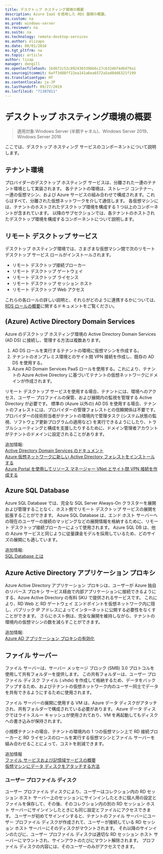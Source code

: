 ```yaml
---
title: デスクトップ ホスティング環境の概要
description: Azure IaaS を使用した RDS 展開の概要。
ms.custom: na
ms.prod: windows-server
ms.reviewer: na
ms.suite: na
ms.technology: remote-desktop-services
ms.author: elizapo
ms.date: 08/01/2016
ms.tgt_pltfrm: na
ms.topic: article
author: lizap
manager: dongill
ms.openlocfilehash: 1bd672c52c892430339bb6c17c6324bf4d6d79a1
ms.sourcegitcommit: 6aff3d88ff22ea141a6ea6572a5ad8dd6321f199
ms.translationtype: HT
ms.contentlocale: ja-JP
ms.lasthandoff: 09/27/2019
ms.locfileid: "71387811"
---
```

# <a name="understanding-the-desktop-hosting-environment"></a>デスクトップ ホスティング環境の概要

>適用対象:Windows Server (半期チャネル)、Windows Server 2019、Windows Server 2016

ここでは、デスクトップ ホスティング サービスのコンポーネントについて説明します。  
  
## <a name="tenant-environment"></a>テナント環境  
プロバイダーのデスクトップ ホスティング サービスは、分離された一連のテナント環境として実装されます。 各テナントの環境は、ストレージ コンテナー、一連の仮想マシン、および Azure サービスの組み合わせで構成されます。これらはすべて、分離された仮想ネットワークを介して通信します。 各仮想マシンには、テナントのホストされたデスクトップ環境を構成する 1 つ以上のコンポーネントが含まれています。 以降のサブセクションでは、各テナントのホストされたデスクトップ環境を構成するコンポーネントについて説明します。

## <a name="remote-desktop-services"></a>リモート デスクトップ サービス
デスクトップ ホスティング環境では、さまざまな仮想マシン間で次のリモート デスクトップ サービス ロールがインストールされます。

  - リモート デスクトップ接続ブローカー
  - リモート デスクトップ ゲートウェイ
  - リモート デスクトップ ライセンス
  - リモート デスクトップ セッション ホスト
  - リモート デスクトップ Web アクセス

これらの各ロールの詳しい説明と、それらがどのように連携するかについては、[RDS ロールの概要](Understanding-RDS-roles.md)に関するドキュメントをご覧ください。
  
##  <a name="azure-active-directory-domain-services"></a>(Azure) Active Directory Domain Services  
Azure のデスクトップ ホスティング環境の Active Directory Domain Services (AD DS) に接続し、管理する方法は複数あります。

1. AD DS ロールを実行するテナントの環境に仮想マシンを作成する。
2. テナントのオンプレミス環境とのサイト間 VPN 接続を作成し、既存の AD DS を使用する。
3. Azure AD Domain Services PaaS ロールを使用する。これにより、テナントの Azure Active Directory に基づいてテナントの仮想ネットワークにドメインが作成されます。

リモート デスクトップ サービスを使用する場合、テナントには、環境へのアクセス、ユーザー プロファイルの保管、および展開内の監視を管理する Active Directory が必要です。 標準の (Azure 以外の) AD DS を使用する場合、テナントのフォレストには、プロバイダーの管理フォレストとの信頼関係は不要です。 プロバイダーの技術担当者がテナントの環境内で管理タスク (システム状態の監視、ソフトウェア更新プログラムの適用など) を実行できるようにしたり、トラブルシューティングと構成を支援したりするために、ドメイン管理者アカウントがテナントのドメインに設定されることがあります。  
    
追加情報:  
[Active Directory Domain Services のドキュメント](https://azure.microsoft.com/documentation/services/active-directory-ds/)  
[Azure 仮想ネットワークに新しい Active Directory フォレストをインストールする](https://azure.microsoft.com/documentation/articles/active-directory-new-forest-virtual-machine/)  
[Azure Portal を使用してリソース マネージャー VNet とサイト間 VPN 接続を作成する](https://azure.microsoft.com/documentation/articles/vpn-gateway-howto-site-to-site-resource-manager-portal/)  
  
## <a name="azure-sql-database"></a>Azure SQL Database  
Azure SQL Database では、完全な SQL Server Always-On クラスターを展開および管理することなく、ホスト側でリモート デスクトップ サービスの展開を拡張することができます。 Azure SQL Database は、エンド ホスト サーバーへの現在のユーザーの接続のマッピングなどの展開情報を格納するために、リモート デスクトップ接続ブローカーによって使用されます。 Azure SQL DB は、他の Azure サービスと同じように従量課金モデルを採用しているため、どのサイズの展開にも適しています。   
  
追加情報:  
[SQL Database とは](https://azure.microsoft.com/documentation/articles/sql-database-technical-overview/)  
  
## <a name="azure-active-directory-application-proxy"></a>Azure Active Directory アプリケーション プロキシ  
Azure Active Directory アプリケーション プロキシは、ユーザーが Azure 独自のリバース プロキシ サービス経由で内部アプリケーションに接続できるようにする、Azure Active Directory の有料 SKU で提供されるサービスです。 これにより、RD Web と RD ゲートウェイ エンドポイントを仮想ネットワーク内に隠し、パブリック IP アドレスによってインターネットに公開する必要性をなくすことができます。 さらにホスト側は、完全な展開を維持しながら、テナントの環境内の仮想マシンの数を減らすことができます。
  
追加情報:  
[Azure AD アプリケーション プロキシの有効化](https://azure.microsoft.com/documentation/articles/active-directory-application-proxy-enable/)  
    
## <a name="file-server"></a>ファイル サーバー  
ファイル サーバーは、サーバー メッセージ ブロック (SMB) 3.0 プロトコルを使用して共有フォルダーを提供します。 この共有フォルダーは、ユーザー プロファイル ディスク ファイル (.vhdx) を作成して格納するため、データをバックアップするため、およびテナントの仮想ネットワーク内のユーザー同士でデータを共有できるようにするために使用されます。
  
ファイル サーバーの展開に使用する VM は、Azure データ ディスクがアタッチされ、共有フォルダーで構成されている必要があります。 Azure データ ディスクではライトスルー キャッシュが使用されており、VM を再起動してもディスクへの書き込みが保持されます。  
  
小規模テナントの場合、テナントの環境内の 1 つの仮想マシン上で RD 接続ブローカーと RD ライセンスのロールを実行する仮想マシンとファイル サーバーを組み合わせることによって、コストを削減できます。  
  
追加情報  
[ファイル サービスおよび記憶域サービスの概要](https://technet.microsoft.com/library/hh831487.aspx)  
[仮想マシンにデータ ディスクをアタッチする方法](http://www.windowsazure.com/manage/windows/how-to-guides/attach-a-disk/)  
  
### <a name="user-profile-disks"></a>ユーザー プロファイル ディスク  
ユーザー プロファイル ディスクにより、ユーザーはコレクション内の RD セッション ホスト サーバー上のセッションにサインインしたときに個人用の設定とファイルを保存して、その後、そのコレクション内の別の RD セッション ホスト サーバーにサインインしたときにも同じ設定とファイルにアクセスできます。 ユーザーが初めてサインインすると、テナントのファイル サーバーにユーザー プロファイル ディスクが作成されて、ユーザーが接続している RD セッション ホスト サーバーにそのディスクがマウントされます。 それ以降のサインインのたびに、ユーザー プロファイル ディスクは適切な RD セッション ホスト サーバーにマウントされ、サインアウトのたびにマウント解除されます。 プロファイル ディスクの内容には、そのユーザーのみがアクセスできます。  
  


